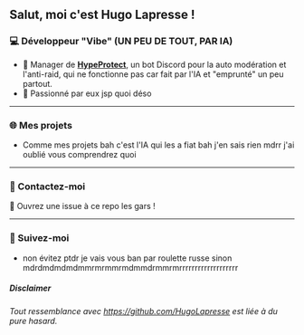 ## Salut, moi c'est Hugo Lapresse !

### 💻 Développeur "Vibe" (UN PEU DE TOUT, PAR IA)  
- 🚀 Manager de **[HypeProtect](http://ton-lien-ici.com)**, un bot Discord pour la auto modération et l'anti-raid, qui ne fonctionne pas car fait par l'IA et "emprunté" un peu partout.  
- 🌟 Passionné par eux jsp quoi déso

---

### 🌐 Mes projets  
- Comme mes projets bah c'est l'IA qui les a fiat bah j'en sais rien mdrr j'ai oublié vous comprendrez quoi

---

### 💬 Contactez-moi  
📧 Ouvrez une issue à ce repo les gars !

---

### 🔗 Suivez-moi  
- non évitez ptdr je vais vous ban par roulette russe sinon mdrdmdmdmdmmrmrmmrmdmmdrmmrmrrrrrrrrrrrrrrrrrrr


##### Disclaimer
###### Tout ressemblance avec https://github.com/HugoLapresse est liée à du pure hasard.
